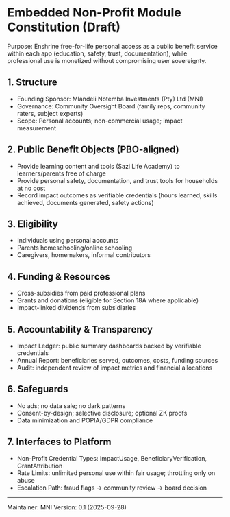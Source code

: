 # Embedded Non-Profit Module Constitution (Draft)

Purpose: Enshrine free-for-life personal access as a public benefit service within each app (education, safety, trust, documentation), while professional use is monetized without compromising user sovereignty.

## 1. Structure
- Founding Sponsor: Mlandeli Notemba Investments (Pty) Ltd (MNI)
- Governance: Community Oversight Board (family reps, community raters, subject experts)
- Scope: Personal accounts; non-commercial usage; impact measurement

## 2. Public Benefit Objects (PBO-aligned)
- Provide learning content and tools (Sazi Life Academy) to learners/parents free of charge
- Provide personal safety, documentation, and trust tools for households at no cost
- Record impact outcomes as verifiable credentials (hours learned, skills achieved, documents generated, safety actions)

## 3. Eligibility
- Individuals using personal accounts
- Parents homeschooling/online schooling
- Caregivers, homemakers, informal contributors

## 4. Funding & Resources
- Cross-subsidies from paid professional plans
- Grants and donations (eligible for Section 18A where applicable)
- Impact-linked dividends from subsidiaries

## 5. Accountability & Transparency
- Impact Ledger: public summary dashboards backed by verifiable credentials
- Annual Report: beneficiaries served, outcomes, costs, funding sources
- Audit: independent review of impact metrics and financial allocations

## 6. Safeguards
- No ads; no data sale; no dark patterns
- Consent-by-design; selective disclosure; optional ZK proofs
- Data minimization and POPIA/GDPR compliance

## 7. Interfaces to Platform
- Non-Profit Credential Types: ImpactUsage, BeneficiaryVerification, GrantAttribution
- Rate Limits: unlimited personal use within fair usage; throttling only on abuse
- Escalation Path: fraud flags → community review → board decision

---
Maintainer: MNI
Version: 0.1 (2025-09-28)

